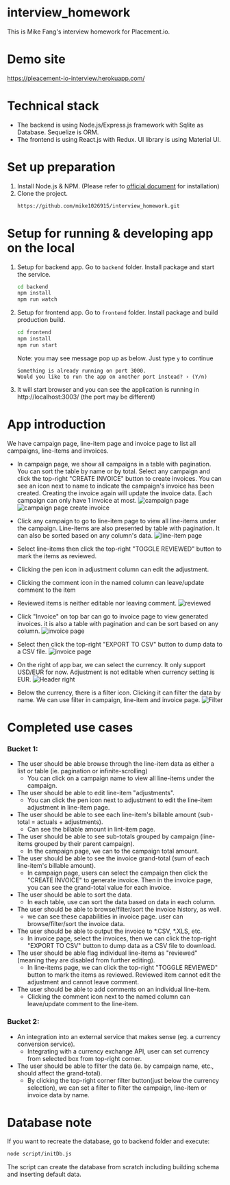 # interview_homework

This is Mike Fang's interview homework for Placement.io.

# Demo site
https://pleacement-io-interview.herokuapp.com/

# Technical stack
* The backend is using Node.js/Express.js framework with Sqlite as Database. Sequelize is ORM.
* The frontend is using React.js with Redux. UI library is using  Material UI.

# Set up preparation
1. Install Node.js & NPM. (Please refer to [official document](https://nodejs.org/en/) for installation)
2. Clone the project.
    ``` bash
    https://github.com/mike1026915/interview_homework.git
    ```
# Setup for running & developing app on the local
1. Setup for backend app. Go to `backend` folder. Install package and start the service.
    ``` bash
    cd backend
    npm install
    npm run watch
    ```
2. Setup for frontend app. Go to `frontend` folder. Install package and build production build.
    ``` bash
    cd frontend
    npm install
    npm run start
    ```
    Note: you may see message pop up as below. Just type `y` to continue
    ```
    Something is already running on port 3000.
    Would you like to run the app on another port instead? › (Y/n)
    ```

3. It will start browser and you can see the application is running in http://localhost:3003/ (the port may be different)

# App introduction
We have campaign page, line-item page and invoice page to list all campaigns, line-items and invoices.
* In campaign page, we show all campaigns in a table with pagination. You can sort the table by name or by total.
Select any campaign and click the top-right "CREATE INVOICE" button to create invoices. You can see an icon next to name to indicate the campaign's invoice has been created. Creating the invoice again will update the invoice data. Each campaign can only have 1 invoice at most.
![campaign page](./image/campaign-page.png "Campaign page")
![campaign page create invoice](./image/campaign-page-create-invoice.png  "Campaign page Create invoice")

* Click any campaign to go to line-item page to view all line-items under the campaign. Line-items are also presented by table with pagination. It can also be sorted based on any column's data.
![line-item page](./image/line-item-page.png "line item page")

* Select line-items then click the top-right "TOGGLE REVIEWED" button to mark the items as reviewed.
* Clicking the pen icon in adjustment column can edit the adjustment.
* Clicking the comment icon in the named column can leave/update comment to the item
* Reviewed items is neither editable nor leaving comment.
![reviewed](./image/reviewed.png "Reviewed items")

* Click "Invoice" on top bar can go to invoice page to view generated invoices. it is also a table with pagination and can be sort based on any column.
![invoice page](./image/invoice-page.png "Invoice page")

* Select then click the top-right "EXPORT TO CSV" button to dump data to a CSV file.
![invoice page](./image/invoice-selected.png "Invoice page")

* On the right of app bar, we can select the currency. It only support USD/EUR for now. Adjustment is not editable when currency setting is EUR.
![Header right](./image/header-right.png "Header right")

* Below the currency, there is a filter icon. Clicking it can filter the data by name. We can use filter in campaign, line-item and invoice page.
![Filter](./image/filter.png "Filter")

# Completed use cases
### Bucket 1:
* The user should be able browse through the line-item data as either a list or table (ie. pagination or infinite-scrolling)
    * You can click on a campaign name to view all line-items under the campaign.
* The user should be able to edit line-item "adjustments".
    * You can click the pen icon next to adjustment to edit the line-item adjustment in line-item page.
* The user should be able to see each line-item's billable amount (sub- total = actuals + adjustments).
    * Can see the billable amount in lint-item page.
* The user should be able to see sub-totals grouped by campaign (line- items grouped by their parent campaign).
    * In the campaign page, we can to the campaign total amount.
* The user should be able to see the invoice grand-total (sum of each line-item's billable amount).
    * In campaign page, users can select the campaign then click the "CREATE INVOICE" to generate invoice. Then in the invoice page, you can see the grand-total value for each invoice.
* The user should be able to sort the data.
    * In each table, use can sort the data based on data in each column.
* The user should be able to browse/filter/sort the invoice history, as well.
    * we can see these capabilities in invoice page. user can browse/filter/sort the invoice data.
* The user should be able to output the invoice to *.CSV, *.XLS, etc.
    * In invoice page, select the invoices, then we can click the top-right "EXPORT TO CSV" button to dump data as a CSV file to download.
* The user should be able flag individual line-items as "reviewed" (meaning they are disabled from further editing).
    * In line-items page, we can click the top-right "TOGGLE REVIEWED" button to mark the items as reviewed. Reviewed item cannot edit the adjustment and cannot leave comment.
* The user should be able to add comments on an individual line-item.
    * Clicking the comment icon next to the named column can leave/update comment to the line-item.

### Bucket 2:
* An integration into an external service that makes sense (eg. a currency conversion service).
    * Integrating with a currency exchange API, user can set currency from selected box from top-right corner.
* The user should be able to filter the data (ie. by campaign name, etc., should affect the grand-total).
    * By clicking the top-right corner filter button(just below the currency selection), we can set a filter to filter the campaign, line-item or invoice data by name.

# Database note
If you want to recreate the database, go to backend folder and execute:
```bash
node script/initDb.js
```
The script can create the database from scratch including building schema and inserting default data.